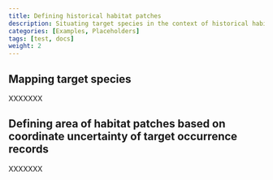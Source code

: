 ```yaml
---
title: Defining historical habitat patches
description: Situating target species in the context of historical habitat patches
categories: [Examples, Placeholders]
tags: [test, docs]
weight: 2
---
```


## Mapping target species

XXXXXXX


## Defining area of habitat patches based on coordinate uncertainty of target  occurrence records

XXXXXXX

